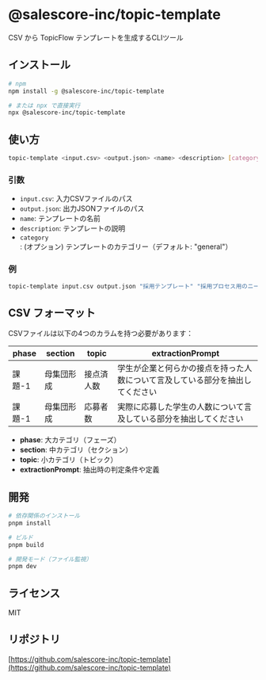 # @salescore-inc/topic-template

CSV から TopicFlow テンプレートを生成するCLIツール

## インストール

```bash
# npm
npm install -g @salescore-inc/topic-template

# または npx で直接実行
npx @salescore-inc/topic-template
```

## 使い方

```bash
topic-template <input.csv> <output.json> <name> <description> [category]
```

### 引数

- `input.csv`: 入力CSVファイルのパス
- `output.json`: 出力JSONファイルのパス
- `name`: テンプレートの名前
- `description`: テンプレートの説明
- `category`: (オプション) テンプレートのカテゴリー（デフォルト: "general"）

### 例

```bash
topic-template input.csv output.json "採用テンプレート" "採用プロセス用のニーズマップテンプレート" "recruitment"
```

## CSV フォーマット

CSVファイルは以下の4つのカラムを持つ必要があります：

| phase | section | topic | extractionPrompt |
|-------|---------|-------|------------------|
| 課題-1 | 母集団形成 | 接点済人数 | 学生が企業と何らかの接点を持った人数について言及している部分を抽出してください |
| 課題-1 | 母集団形成 | 応募者数 | 実際に応募した学生の人数について言及している部分を抽出してください |

- **phase**: 大カテゴリ（フェーズ）
- **section**: 中カテゴリ（セクション）
- **topic**: 小カテゴリ（トピック）
- **extractionPrompt**: 抽出時の判定条件や定義

## 開発

```bash
# 依存関係のインストール
pnpm install

# ビルド
pnpm build

# 開発モード（ファイル監視）
pnpm dev
```

## ライセンス

MIT

## リポジトリ

[https://github.com/salescore-inc/topic-template](https://github.com/salescore-inc/topic-template)